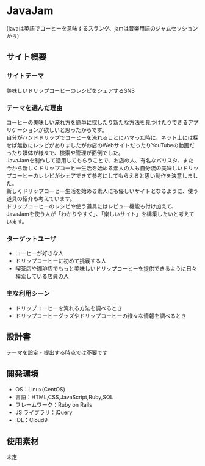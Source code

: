 # JavaJam
(javaは英語でコーヒーを意味するスラング、jamは音楽用語のジャムセッションから)

## サイト概要

### サイトテーマ

美味しいドリップコーヒーのレシピをシェアするSNS

### テーマを選んだ理由

コーヒーの美味しい淹れ方を簡単に探したり新たな方法を見つけたりできるアプリケーションが欲しいと思ったからです。<br>
自分がハンドドリップでコーヒーを淹れることにハマった時に、ネット上には探せば無数にレシピがありましたがお店のWebサイトだったりYouTubeの動画だったり媒体が様々で、検索や管理が面倒でした。<br>
JavaJamを制作して活用してもらうことで、お店の人、有名なバリスタ、また今から新しくドリップコーヒー生活を始める素人の人も自分流の美味しいドリップコーヒーのレシピがシェアできて参考にしてもらえると思い制作を決意しました。<br>
新しくドリップコーヒー生活を始める素人にも優しいサイトとなるように、使う道具の紹介も考えています。<br>
ドリップコーヒーのレシピや使う道具にはレビュー機能も付け加えて、JavaJamを使う人が「わかりやすく」、「楽しいサイト」を構築したいと考えています。

### ターゲットユーザ

- コーヒーが好きな人
- ドリップコーヒーに初めて挑戦する人
- 喫茶店や珈琲店でもっと美味しいドリップコーヒーを提供できるように日々模索している店員の人

### 主な利用シーン

- ドリップコーヒーを淹れる方法を調べるとき
- ドリップコーヒーグッズやドリップコーヒーの様々な情報を調べるとき

## 設計書

テーマを設定・提出する時点では不要です

## 開発環境

- OS：Linux(CentOS)
- 言語：HTML,CSS,JavaScript,Ruby,SQL
- フレームワーク：Ruby on Rails
- JS ライブラリ：jQuery
- IDE：Cloud9
  ​

## 使用素材
未定
